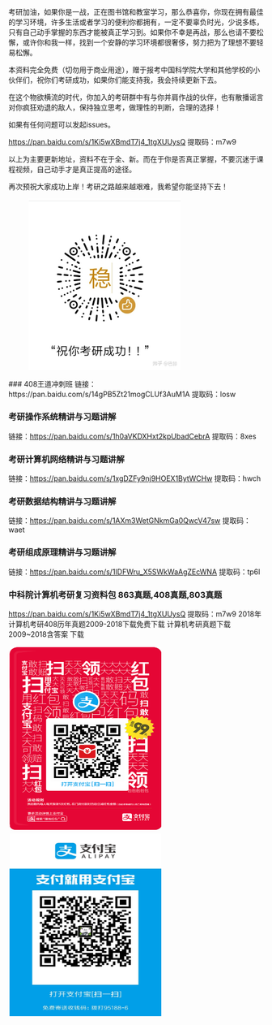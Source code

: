 
考研加油，如果你是一战，正在图书馆和教室学习，那么恭喜你，你现在拥有最佳的学习环境，许多生活或者学习的便利你都拥有，一定不要辜负时光，少说多练，只有自己动手掌握的东西才能被真正学习到。如果你不幸是再战，那么也请不要松懈，或许你和我一样，找到一个安静的学习环境都很奢侈，努力把为了理想不要轻易松懈。
    
本资料完全免费（切勿用于商业用途），赠于报考中国科学院大学和其他学校的小伙伴们，祝你们考研成功，如果你们能支持我，我会持续更新下去。

在这个物欲横流的时代，你加入的考研群中有与你并肩作战的伙伴，也有散播谣言对你疯狂劝退的敌人，保持独立思考，做理性的判断，合理的选择！

如果有任何问题可以发起issues。

https://pan.baidu.com/s/1Ki5wXBmdT7j4_1tgXUUysQ
提取码：m7w9

以上为主要更新地址，资料不在于全、新。而在于你是否真正掌握，不要沉迷于课程视频，自己动手才是真正提高的途径。

再次预祝大家成功上岸！考研之路越来越艰难，我希望你能坚持下去！
<figure class="half">
    <img src="https://github.com/CSKY-CAS/csky/blob/master/%E6%95%B4%E7%90%86%E4%B8%8D%E6%98%93%EF%BC%8C%E6%89%93%E8%B5%8F%E5%87%A0%E6%AF%9B%E4%B9%9F%E5%8F%AF%E4%BB%A5%E5%95%8A233.jpg" width="300" lenth="300">
</figure>
### 408王道冲刺班
链接：https://pan.baidu.com/s/14gPB5Zt21mogCLUf3AuM1A 
提取码：losw 


### 考研操作系统精讲与习题讲解
链接：https://pan.baidu.com/s/1h0aVKDXHxt2kpUbadCebrA 
提取码：8xes 


### 考研计算机网络精讲与习题讲解
链接：https://pan.baidu.com/s/1xgDZFy9nj9HOEX1BytWCHw 
提取码：hwch 


### 考研数据结构精讲与习题讲解
链接：https://pan.baidu.com/s/1AXm3WetGNkmGa0QwcV47sw 
提取码：waet 


### 考研组成原理精讲与习题讲解
链接：https://pan.baidu.com/s/1IDFWru_X5SWkWaAgZEcWNA 
提取码：tp6l 

### 中科院计算机考研复习资料包  863真题,408真题,803真题
https://pan.baidu.com/s/1Ki5wXBmdT7j4_1tgXUUysQ
提取码：m7w9
2018年计算机考研408历年真题2009-2018下载免费下载
计算机考研真题下载2009~2018含答案
下载
<div style="float:left;border:solid 1px 000;margin:2px;"><img src="https://github.com/CSKY-CAS/csky/blob/master/%E7%BA%A2%E5%8C%85%E7%A0%81.jpg"  width="300" height="360" ></div>

<div style="float:left;border:solid 1px 000;margin:2px;"><img src="https://github.com/CSKY-CAS/csky/blob/master/%E6%94%AF%E4%BB%98%E5%AE%9D%E6%89%93%E8%B5%8F.jpg" width="300" height="360" ></div>


